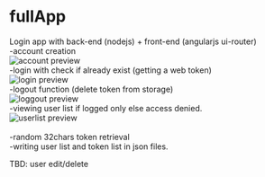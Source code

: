 # fullApp

Login app with back-end (nodejs) + front-end (angularjs ui-router)<br>
 -account creation<br>
 ![account preview](https://i.gyazo.com/9eaf0a362f9a2cff21825cdd42bc2aa4.png)<br>
 -login with check if already exist (getting a web token)<br>
 ![login preview](https://i.gyazo.com/67e453eb2e9aedf9c70140a9191f59d8.png)<br>
 -logout function (delete token from storage)<br>
 ![loggout preview](https://i.gyazo.com/da12c2379424b9041dc6c6c65bc03771.png)<br>
 -viewing user list if logged only else access denied.<br>
 ![userlist preview](https://i.gyazo.com/5a9c8bf3fa1423177d72166208f6910a.png)<br><br>
 -random 32chars token retrieval<br>
 -writing user list and token list in json files.<br>
 
 TBD: user edit/delete
